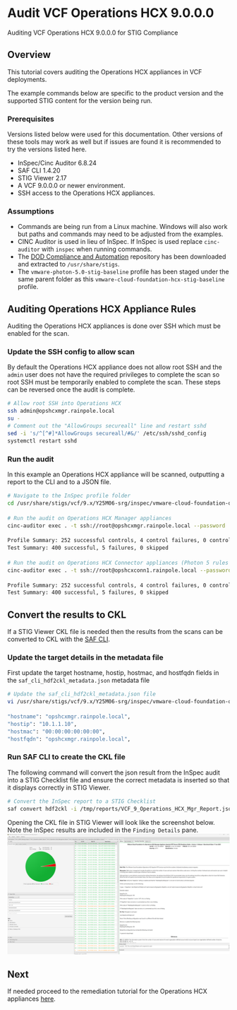 # Audit VCF Operations HCX 9.0.0.0
Auditing VCF Operations HCX 9.0.0.0 for STIG Compliance

## Overview
This tutorial covers auditing the Operations HCX appliances in VCF deployments.  

The example commands below are specific to the product version and the supported STIG content for the version being run.

### Prerequisites
Versions listed below were used for this documentation. Other versions of these tools may work as well but if issues are found it is recommended to try the versions listed here.  

* InSpec/Cinc Auditor 6.8.24
* SAF CLI 1.4.20
* STIG Viewer 2.17
* A VCF 9.0.0.0 or newer environment.
* SSH access to the Operations HCX appliances.

### Assumptions
* Commands are being run from a Linux machine. Windows will also work but paths and commands may need to be adjusted from the examples.
* CINC Auditor is used in lieu of InSpec. If InSpec is used replace `cinc-auditor` with `inspec` when running commands.
* The [DOD Compliance and Automation](https://github.com/vmware/dod-compliance-and-automation) repository has been downloaded and extracted to `/usr/share/stigs`.
* The `vmware-photon-5.0-stig-baseline` profile has been staged under the same parent folder as this `vmware-cloud-foundation-hcx-stig-baseline` profile.

## Auditing Operations HCX Appliance Rules
Auditing the Operations HCX appliances is done over SSH which must be enabled for the scan.

### Update the SSH config to allow scan
By default the Operations HCX appliance does not allow root SSH and the `admin` user does not have the required privileges to complete the scan so root SSH must be temporarily enabled to complete the scan. These steps can be reversed once the audit is complete.  

```bash
# Allow root SSH into Operations HCX
ssh admin@opshcxmgr.rainpole.local
su -
# Comment out the "AllowGroups secureall" line and restart sshd
sed -i 's/^[^#]*AllowGroups secureall/#&/' /etc/ssh/sshd_config
systemctl restart sshd
```

### Run the audit
In this example an Operations HCX appliance will be scanned, outputting a report to the CLI and to a JSON file.  

```bash
# Navigate to the InSpec profile folder
cd /usr/share/stigs/vcf/9.x/Y25M06-srg/inspec/vmware-cloud-foundation-operations-hcx-stig-baseline/

# Run the audit on Operations HCX Manager appliances
cinc-auditor exec . -t ssh://root@opshcxmgr.rainpole.local --password 'password' --show-progress --enhanced-outcomes --reporter cli json:/tmp/reports/VCF_9_Operations_HCX_Mgr_Report.json

Profile Summary: 252 successful controls, 4 control failures, 0 controls not reviewed, 0 controls not applicable, 0 controls have error
Test Summary: 400 successful, 5 failures, 0 skipped

# Run the audit on Operations HCX Connector appliances (Photon 5 rules only)
cinc-auditor exec . -t ssh://root@opshcxconn1.rainpole.local --password 'password' --show-progress --enhanced-outcomes --controls=/PHTN-50/ --reporter cli json:/tmp/reports/VCF_9_Operations_HCX_Con1_Report.json

Profile Summary: 252 successful controls, 4 control failures, 0 controls not reviewed, 0 controls not applicable, 0 controls have error
Test Summary: 400 successful, 5 failures, 0 skipped
```

## Convert the results to CKL
If a STIG Viewer CKL file is needed then the results from the scans can be converted to CKL with the [SAF CLI](/docs/automation-tools/safcli/).

### Update the target details in the metadata file
First update the target hostname, hostip, hostmac, and hostfqdn fields in the `saf_cli_hdf2ckl_metadata.json` metadata file

```bash
# Update the saf_cli_hdf2ckl_metadata.json file
vi /usr/share/stigs/vcf/9.x/Y25M06-srg/inspec/vmware-cloud-foundation-operations-hcx-stig-baseline/saf_cli_hdf2ckl_metadata.json

"hostname": "opshcxmgr.rainpole.local",
"hostip": "10.1.1.10",
"hostmac": "00:00:00:00:00:00",
"hostfqdn": "opshcxmgr.rainpole.local",
```

### Run SAF CLI to create the CKL file
The following command will convert the json result from the InSpec audit into a STIG Checklist file and ensure the correct metadata is inserted so that it displays correctly in STIG Viewer.  

```bash
# Convert the InSpec report to a STIG Checklist
saf convert hdf2ckl -i /tmp/reports/VCF_9_Operations_HCX_Mgr_Report.json -o /tmp/reports/VCF_9_Operations_HCX_Mgr_Report.ckl -m /usr/share/stigs/vcf/9.x/Y25M06-srg/inspec/vmware-cloud-foundation-operations-hcx-stig-baseline/saf_cli_hdf2ckl_metadata.json
```

Opening the CKL file in STIG Viewer will look like the screenshot below. Note the InSpec results are included in the `Finding Details` pane.  
![STIG Viewer Checklist](../../../../../images/opshcx_audit9_ckl_screenshot.png)

## Next
If needed proceed to the remediation tutorial for the Operations HCX appliances [here](./remediate9-opshcx.md).
